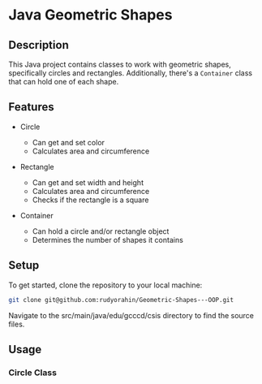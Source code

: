 # Java Geometric Shapes

## Description

This Java project contains classes to work with geometric shapes, specifically circles and rectangles. Additionally, there's a `Container` class that can hold one of each shape. 

## Features

- Circle
  - Can get and set color
  - Calculates area and circumference
  
- Rectangle
  - Can get and set width and height
  - Calculates area and circumference
  - Checks if the rectangle is a square
  
- Container
  - Can hold a circle and/or rectangle object
  - Determines the number of shapes it contains

## Setup

To get started, clone the repository to your local machine:

```bash
git clone git@github.com:rudyorahin/Geometric-Shapes---OOP.git
```



Navigate to the src/main/java/edu/gcccd/csis directory to find the source files.

## Usage

### Circle Class




